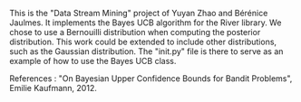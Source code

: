 This is the "Data Stream Mining" project of Yuyan Zhao and Bérénice Jaulmes.
It implements the Bayes UCB algorithm for the River library. We chose to use a Bernouilli distribution when computing the posterior distribution. 
This work could be extended to include other distributions, such as the Gaussian distribution.
The "init.py" file is there to serve as an example of how to use the Bayes UCB class.

References :
"On Bayesian Upper Confidence Bounds for Bandit Problems", Emilie Kaufmann, 2012.
